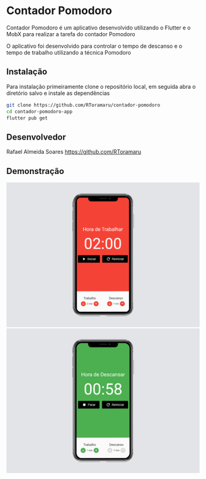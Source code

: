 # Contador Pomodoro


Contador Pomodoro é um aplicativo desenvolvido utilizando o Flutter e o MobX para realizar a tarefa do contador Pomodoro

O aplicativo foi desenvolvido para controlar o tempo de descanso e o tempo de trabalho utilizando a técnica Pomodoro


## Instalação

Para instalação primeiramente clone o repositório local, em seguida abra o diretório salvo e instale as dependências

```sh
git clone https://github.com/RToramaru/contador-pomodoro
cd contador-pomodoro-app
flutter pub get
```

## Desenvolvedor

Rafael Almeida Soares https://github.com/RToramaru


## Demonstração

![](/screens/1.png)
![](/screens/2.png)
